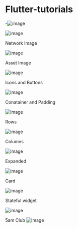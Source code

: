 # Flutter-tutorials

-![image](https://user-images.githubusercontent.com/61565391/157417889-6a33ff90-ae2d-4544-8a46-b5386ab61fa3.png)

![image](https://user-images.githubusercontent.com/61565391/157449299-b8414224-bdd2-4aba-bcb3-1752bde64d9f.png)

Network Image

![image](https://user-images.githubusercontent.com/61565391/157658011-3bb3b7e7-736b-49d2-8b63-f6f40fe46019.png)

Asset Image

![image](https://user-images.githubusercontent.com/61565391/157661101-195668cd-0316-4348-ac75-2b21c1c2a4df.png)

Icons and Buttons

![image](https://user-images.githubusercontent.com/61565391/157690023-f04b222c-1ea4-4135-9ee6-78055512b192.png)

Conatainer and Padding

![image](https://user-images.githubusercontent.com/61565391/157754345-a770abec-8a5a-4729-a745-643ea7c830f4.png)

Rows

![image](https://user-images.githubusercontent.com/61565391/157757553-8eef16de-1615-4a70-852d-041daae5a507.png)

Columns

![image](https://user-images.githubusercontent.com/61565391/157890990-99cae1d9-4454-43ca-8261-dd691c615386.png)

Expanded

![image](https://user-images.githubusercontent.com/61565391/157899451-5df9287c-7097-422d-a86a-cb6b182b82c9.png)

Card

![image](https://user-images.githubusercontent.com/61565391/157912410-faf3f683-f842-41d3-9279-fa88bec9a7a6.png)

Stateful widget

![image](https://user-images.githubusercontent.com/61565391/157915866-33efeb42-ac61-401c-847f-dd428a891dae.png)

5am Club
![image](https://user-images.githubusercontent.com/61565391/157918863-7b0657a8-740f-4091-942c-146c4ec5886b.png)


